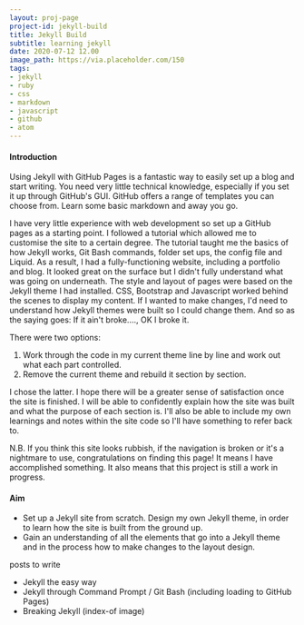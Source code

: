 ```yaml
---
layout: proj-page
project-id: jekyll-build
title: Jekyll Build
subtitle: learning jekyll
date: 2020-07-12 12.00
image_path: https://via.placeholder.com/150
tags:
- jekyll
- ruby
- css
- markdown
- javascript
- github
- atom
---
```

#### Introduction

Using Jekyll with GitHub Pages is a fantastic way to easily set up a blog and start writing. You need very little technical knowledge, especially if you set it up through GitHub's GUI. GitHub offers a range of templates you can choose from. Learn some basic markdown and away you go.

I have very little experience with web development so set up a GitHub pages as a starting point. I followed a tutorial which allowed me to customise the site to a certain degree. The tutorial taught me the basics of how Jekyll works, Git Bash commands, folder set ups, the config file and Liquid. As a result, I had a fully-functioning website, including a portfolio and blog. It looked great on the surface but I didn't fully understand what was going on underneath. The style and layout of pages were based on the Jekyll theme I had installed. CSS, Bootstrap and Javascript worked behind the scenes to display my content. If I wanted to make changes, I'd need to understand how Jekyll themes were built so I could change them. And so as the saying goes: If it ain't broke...., OK I broke it.

There were two options:

1. Work through the code in my current theme line by line and work out what each part controlled.
2. Remove the current theme and rebuild it section by section.

I chose the latter. I hope there will be a greater sense of satisfaction once the site is finished. I will be able to confidently explain how the site was built and what the purpose of each section is. I'll also be able to include my own learnings and notes within the site code so I'll have something to refer back to.

N.B. If you think this site looks rubbish, if the navigation is broken or it's a nightmare to use, congratulations on finding this page! It means I have accomplished something. It also means that this project is still a work in progress.

#### Aim
- Set up a Jekyll site from scratch. Design my own Jekyll theme, in order to learn how the site is built from the ground up.
- Gain an understanding of all the elements that go into a Jekyll theme and in the process how to make changes to the layout design.

posts to write

- Jekyll the easy way
- Jekyll through Command Prompt / Git Bash (including loading to GitHub Pages)
- Breaking Jekyll (index-of image)
